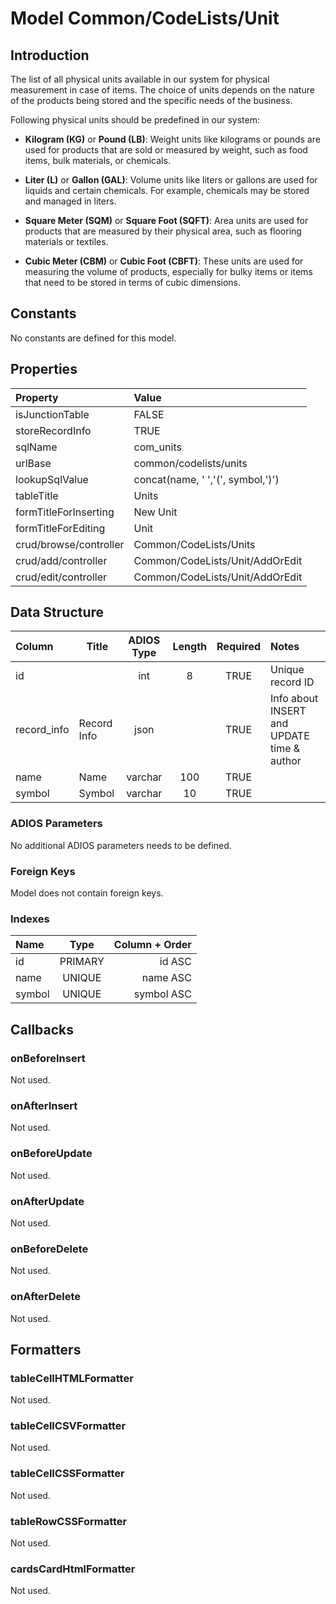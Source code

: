 # Model Common/CodeLists/Unit

## Introduction

The list of all physical units available in our system for physical measurement in case of items. The choice of units depends on the nature of the products being stored and the specific needs of the business. 

Following physical units should be predefined in our system:
* **Kilogram (KG)** or **Pound (LB)**: Weight units like kilograms or pounds are used for products that are sold or measured by weight, such as food items, bulk materials, or chemicals.

* **Liter (L)** or **Gallon (GAL)**: Volume units like liters or gallons are used for liquids and certain chemicals. For example, chemicals may be stored and managed in liters.

* **Square Meter (SQM)** or **Square Foot (SQFT)**: Area units are used for products that are measured by their physical area, such as flooring materials or textiles.

* **Cubic Meter (CBM)** or **Cubic Foot (CBFT)**: These units are used for measuring the volume of products, especially for bulky items or items that need to be stored in terms of cubic dimensions.

## Constants

No constants are defined for this model.

## Properties

| Property               | Value                             |
| :--------------------- | :-------------------------------- |
| isJunctionTable        | FALSE                             |
| storeRecordInfo        | TRUE                              |
| sqlName                | com_units                         |
| urlBase                | common/codelists/units            |
| lookupSqlValue         | concat(name, ' ','(', symbol,')') |
| tableTitle             | Units                             |
| formTitleForInserting  | New Unit                          |
| formTitleForEditing    | Unit                              |
| crud/browse/controller | Common/CodeLists/Units            |
| crud/add/controller    | Common/CodeLists/Unit/AddOrEdit   |
| crud/edit/controller   | Common/CodeLists/Unit/AddOrEdit   |

## Data Structure

| Column      | Title       | ADIOS Type | Length | Required | Notes                                      |
| :---------- | ----------- | :--------: | :----: | :------: | :----------------------------------------- |
| id          |             |    int     |   8    |   TRUE   | Unique record ID                           |
| record_info | Record Info |    json    |        |   TRUE   | Info about INSERT and UPDATE time & author |
| name        | Name        |  varchar   |  100   |   TRUE   |                                            |
| symbol      | Symbol      |  varchar   |   10   |   TRUE   |                                            |


### ADIOS Parameters

No additional ADIOS parameters needs to be defined.

### Foreign Keys

Model does not contain foreign keys.

### Indexes

| Name    |  Type   | Column + Order |
| :------ | :-----: | -------------: |
| id      | PRIMARY |         id ASC |
| name    | UNIQUE  |       name ASC |
| symbol  | UNIQUE  |     symbol ASC |

## Callbacks

### onBeforeInsert

Not used.

### onAfterInsert

Not used.

### onBeforeUpdate

Not used.

### onAfterUpdate

Not used.

### onBeforeDelete

Not used.

### onAfterDelete

Not used.

## Formatters

### tableCellHTMLFormatter

Not used.

### tableCellCSVFormatter

Not used.

### tableCellCSSFormatter

Not used.

### tableRowCSSFormatter

Not used.

### cardsCardHtmlFormatter

Not used.
